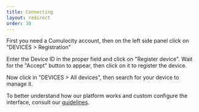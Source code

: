 ```yaml
---
title: Connecting
layout: redirect
order: 30
---
```


First you need a Cumulocity account, then on the left side panel click on "DEVICES > Registration"

Enter the Device ID in the proper field and click on "Register device". Wait for the "Accept" button to appear, then click on it to register the device.

Now click in "DEVICES > All devices", then search for your device to manage it.

To better understand how our platform works and custom configure the interface, consult our [guidelines](https://www.cumulocity.com/guides/).
